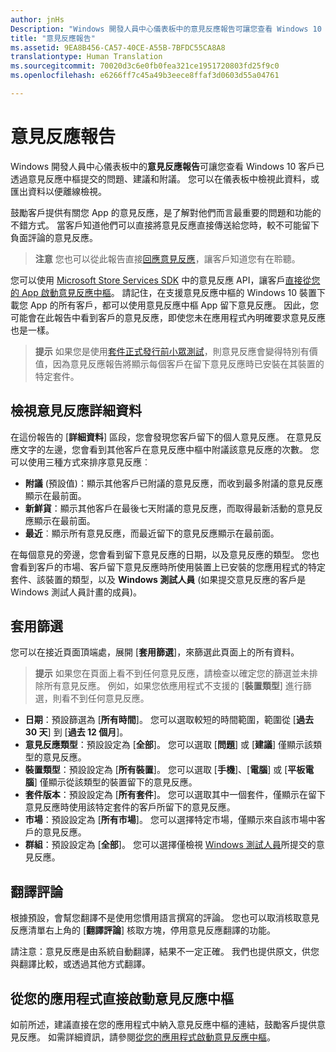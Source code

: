```yaml
---
author: jnHs
Description: "Windows 開發人員中心儀表板中的意見反應報告可讓您查看 Windows 10 客戶已透過意見反應中樞提交的問題、建議和附議。"
title: "意見反應報告"
ms.assetid: 9EA8B456-CA57-40CE-A55B-7BFDC55CA8A8
translationtype: Human Translation
ms.sourcegitcommit: 70020d3c6e0fb0fea321ce1951720803fd25f9c0
ms.openlocfilehash: e6266ff7c45a49b3eece8ffaf3d0603d55a04761

---
```


# 意見反應報告

Windows 開發人員中心儀表板中的**意見反應報告**可讓您查看 Windows 10 客戶已透過意見反應中樞提交的問題、建議和附議。 您可以在儀表板中檢視此資料，或匯出資料以便離線檢視。

鼓勵客戶提供有關您 App 的意見反應，是了解對他們而言最重要的問題和功能的不錯方式。 當客戶知道他們可以直接將意見反應直接傳送給您時，較不可能留下負面評論的意見反應。

> **注意** 您也可以從此報告直接[回應意見反應](respond-to-customer-feedback.md)，讓客戶知道您有在聆聽。

您可以使用 [Microsoft Store Services SDK](http://aka.ms/store-em-sdk) 中的意見反應 API，讓客戶[直接從您的 App 啟動意見反應中樞](../monetize/launch-feedback-hub-from-your-app.md)。 請記住，在支援意見反應中樞的 Windows 10 裝置下載您 App 的所有客戶，都可以使用意見反應中樞 App 留下意見反應。 因此，您可能會在此報告中看到客戶的意見反應，即使您未在應用程式內明確要求意見反應也是一樣。

> **提示** 如果您是使用[套件正式發行前小眾測試](package-flights.md)，則意見反應會變得特別有價值，因為意見反應報告將顯示每個客戶在留下意見反應時已安裝在其裝置的特定套件。

## 檢視意見反應詳細資料

在這份報告的 [**詳細資料**] 區段，您會發現您客戶留下的個人意見反應。 在意見反應文字的左邊，您會看到其他客戶在意見反應中樞中附議該意見反應的次數。 您可以使用三種方式來排序意見反應︰

- **附議** (預設值)：顯示其他客戶已附議的意見反應，而收到最多附議的意見反應顯示在最前面。
- **新鮮貨**：顯示其他客戶在最後七天附議的意見反應，而取得最新活動的意見反應顯示在最前面。
- **最近**︰顯示所有意見反應，而最近留下的意見反應顯示在最前面。

在每個意見的旁邊，您會看到留下意見反應的日期，以及意見反應的類型。 您也會看到客戶的市場、客戶留下意見反應時所使用裝置上已安裝的您應用程式的特定套件、該裝置的類型，以及 **Windows 測試人員** (如果提交意見反應的客戶是 Windows 測試人員計畫的成員)。


## 套用篩選

您可以在接近頁面頂端處，展開 [**套用篩選**]，來篩選此頁面上的所有資料。

> **提示** 如果您在頁面上看不到任何意見反應，請檢查以確定您的篩選並未排除所有意見反應。 例如，如果您依應用程式不支援的 [**裝置類型**] 進行篩選，則看不到任何意見反應。

- **日期**：預設篩選為 [**所有時間**]。 您可以選取較短的時間範圍，範圍從 [**過去 30 天**] 到 [**過去 12 個月**]。
- **意見反應類型**：預設設定為 [**全部**]。 您可以選取 [**問題**] 或 [**建議**] 僅顯示該類型的意見反應。
- **裝置類型**：預設設定為 [**所有裝置**]。 您可以選取 [**手機**]、[**電腦**] 或 [**平板電腦**] 僅顯示從該類型的裝置留下的意見反應。
- **套件版本**：預設設定為 [**所有套件**]。 您可以選取其中一個套件，僅顯示在留下意見反應時使用該特定套件的客戶所留下的意見反應。
- **市場**：預設設定為 [**所有市場**]。 您可以選擇特定市場，僅顯示來自該市場中客戶的意見反應。
- **群組**：預設設定為 [**全部**]。 您可以選擇僅檢視 [Windows 測試人員](http://insider.windows.com)所提交的意見反應。

## 翻譯評論

根據預設，會幫您翻譯不是使用您慣用語言撰寫的評論。 您也可以取消核取意見反應清單右上角的 [**翻譯評論**] 核取方塊，停用意見反應翻譯的功能。

請注意：意見反應是由系統自動翻譯，結果不一定正確。 我們也提供原文，供您與翻譯比較，或透過其他方式翻譯。

## 從您的應用程式直接啟動意見反應中樞

如前所述，建議直接在您的應用程式中納入意見反應中樞的連結，鼓勵客戶提供意見反應。 如需詳細資訊，請參閱[從您的應用程式啟動意見反應中樞](../monetize/launch-feedback-hub-from-your-app.md)。



<!--HONumber=Aug16_HO5-->


